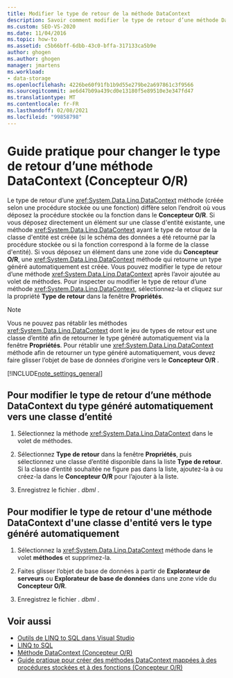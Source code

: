 ```yaml
---
title: Modifier le type de retour de la méthode DataContext
description: Savoir comment modifier le type de retour d’une méthode DataContext quand vous déposez une procédure stockée ou une fonction dans le Concepteur Objet Relationnel (Concepteur O/R).
ms.custom: SEO-VS-2020
ms.date: 11/04/2016
ms.topic: how-to
ms.assetid: c5b66bff-6dbb-43c0-bffa-317133ca5b9e
author: ghogen
ms.author: ghogen
manager: jmartens
ms.workload:
- data-storage
ms.openlocfilehash: 4226be60f91fb1b9d55e279be2a697861c3f9566
ms.sourcegitcommit: ae6d47b09a439cd0e13180f5e89510e3e347fd47
ms.translationtype: MT
ms.contentlocale: fr-FR
ms.lasthandoff: 02/08/2021
ms.locfileid: "99858798"
---
```

# <a name="how-to-change-the-return-type-of-a-datacontext-method-or-designer"></a>Guide pratique pour changer le type de retour d’une méthode DataContext (Concepteur O/R)
Le type de retour d’une <xref:System.Data.Linq.DataContext> méthode (créée selon une procédure stockée ou une fonction) diffère selon l’endroit où vous déposez la procédure stockée ou la fonction dans le **Concepteur O/R**. Si vous déposez directement un élément sur une classe d'entité existante, une méthode <xref:System.Data.Linq.DataContext> ayant le type de retour de la classe d'entité est créée (si le schéma des données a été retourné par la procédure stockée ou si la fonction correspond à la forme de la classe d'entité). Si vous déposez un élément dans une zone vide du **Concepteur O/R**, une <xref:System.Data.Linq.DataContext> méthode qui retourne un type généré automatiquement est créée. Vous pouvez modifier le type de retour d’une méthode <xref:System.Data.Linq.DataContext> après l’avoir ajoutée au volet de méthodes. Pour inspecter ou modifier le type de retour d’une méthode <xref:System.Data.Linq.DataContext>, sélectionnez-la et cliquez sur la propriété **Type de retour** dans la fenêtre **Propriétés**.

> [!NOTE]
> Vous ne pouvez pas rétablir les méthodes <xref:System.Data.Linq.DataContext> dont le jeu de types de retour est une classe d’entité afin de retourner le type généré automatiquement via la fenêtre **Propriétés**. Pour rétablir une <xref:System.Data.Linq.DataContext> méthode afin de retourner un type généré automatiquement, vous devez faire glisser l’objet de base de données d’origine vers le **Concepteur O/R** .

[!INCLUDE[note_settings_general](../data-tools/includes/note_settings_general_md.md)]

## <a name="to-change-the-return-type-of-a-datacontext-method-from-the-auto-generated-type-to-an-entity-class"></a>Pour modifier le type de retour d’une méthode DataContext du type généré automatiquement vers une classe d’entité

1. Sélectionnez la méthode <xref:System.Data.Linq.DataContext> dans le volet de méthodes.

2. Sélectionnez **Type de retour** dans la fenêtre **Propriétés**, puis sélectionnez une classe d’entité disponible dans la liste **Type de retour**. Si la classe d’entité souhaitée ne figure pas dans la liste, ajoutez-la à ou créez-la dans le **Concepteur O/R** pour l’ajouter à la liste.

3. Enregistrez le fichier *. dbml* .

## <a name="to-change-the-return-type-of-a-datacontext-method-from-an-entity-class-back-to-the-auto-generated-type"></a>Pour modifier le type de retour d'une méthode DataContext d'une classe d'entité vers le type généré automatiquement

1. Sélectionnez la <xref:System.Data.Linq.DataContext> méthode dans le volet **méthodes** et supprimez-la.

2. Faites glisser l’objet de base de données à partir de **Explorateur de serveurs** ou **Explorateur de base de données** dans une zone vide du **Concepteur O/R**.

3. Enregistrez le fichier *. dbml* .

## <a name="see-also"></a>Voir aussi

- [Outils de LINQ to SQL dans Visual Studio](../data-tools/linq-to-sql-tools-in-visual-studio2.md)
- [LINQ to SQL](/dotnet/framework/data/adonet/sql/linq/index)
- [Méthode DataContext (Concepteur O/R)](../data-tools/datacontext-methods-o-r-designer.md)
- [Guide pratique pour créer des méthodes DataContext mappées à des procédures stockées et à des fonctions (Concepteur O/R)](../data-tools/how-to-create-datacontext-methods-mapped-to-stored-procedures-and-functions-o-r-designer.md)
